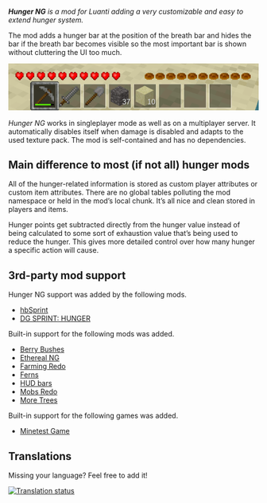***Hunger NG*** *is a mod for Luanti adding a very customizable and easy to extend hunger system.*

The mod adds a hunger bar at the position of the breath bar and hides the bar if the breath bar becomes visible so the most important bar is shown without cluttering the UI too much.

![Hiding/Showing the hunger bar](hunger_bar_hiding.gif)

*Hunger NG* works in singleplayer mode as well as on a multiplayer server. It automatically disables itself when damage is disabled and adapts to the used texture pack. The mod is self-contained and has no dependencies.

## Main difference to most (if not all) hunger mods

All of the hunger-related information is stored as custom player attributes or custom item attributes. There are no global tables polluting the mod namespace or held in the mod’s local chunk. It’s all nice and clean stored in players and items.

Hunger points get subtracted directly from the hunger value instead of being calculated to some sort of exhaustion value that’s being used to reduce the hunger. This gives more detailed control over how many hunger a specific action will cause.

## 3rd-party mod support

Hunger NG support was added by the following mods.

* [hbSprint](https://forum.luanti.org/viewtopic.php?t=18069)
* [DG SPRINT: HUNGER](https://content.luanti.org/packages/digitalnoob/dg_sprint_hunger_ng/)

Built-in support for the following mods was added.

* [Berry Bushes](https://forum.luanti.org/viewtopic.php?t=14068)
* [Ethereal NG](https://forum.luanti.org/viewtopic.php?t=14638)
* [Farming Redo](https://forum.luanti.org/viewtopic.php?t=9019)
* [Ferns](https://forum.luanti.org/viewtopic.php?id=6921)
* [HUD bars](https://forum.luanti.org/viewtopic.php?t=11153)
* [Mobs Redo](https://forum.luanti.org/viewtopic.php?t=9917)
* [More Trees](https://forum.luanti.org/viewtopic.php?t=4394)

Built-in support for the following games was added.

 * [Minetest Game](https://forum.luanti.org/viewtopic.php?t=9724)

## Translations

Missing your language? Feel free to add it!

[![Translation status](https://translate.codeberg.org/widget/linuxdirks-luanti-mods/hunger_ng/287x66-grey.png)](https://translate.codeberg.org/projects/linuxdirks-luanti-mods/hunger_ng)

